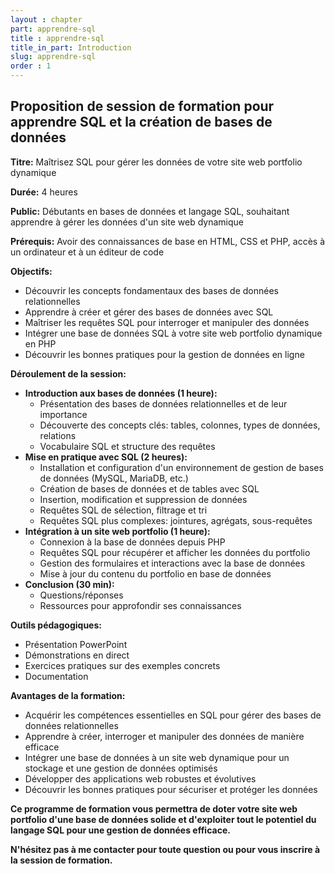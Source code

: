```yaml
---
layout : chapter
part: apprendre-sql
title : apprendre-sql
title_in_part: Introduction
slug: apprendre-sql
order : 1
---
```


## Proposition de session de formation pour apprendre SQL et la création de bases de données

**Titre:** Maîtrisez SQL pour gérer les données de votre site web portfolio dynamique

**Durée:** 4 heures

**Public:** Débutants en bases de données et langage SQL, souhaitant apprendre à gérer les données d'un site web dynamique

**Prérequis:** Avoir des connaissances de base en HTML, CSS et PHP, accès à un ordinateur et à un éditeur de code

**Objectifs:**

* Découvrir les concepts fondamentaux des bases de données relationnelles
* Apprendre à créer et gérer des bases de données avec SQL
* Maîtriser les requêtes SQL pour interroger et manipuler des données
* Intégrer une base de données SQL à votre site web portfolio dynamique en PHP
* Découvrir les bonnes pratiques pour la gestion de données en ligne

**Déroulement de la session:**

* **Introduction aux bases de données (1 heure):**
    * Présentation des bases de données relationnelles et de leur importance
    * Découverte des concepts clés: tables, colonnes, types de données, relations
    * Vocabulaire SQL et structure des requêtes
* **Mise en pratique avec SQL (2 heures):**
    * Installation et configuration d'un environnement de gestion de bases de données (MySQL, MariaDB, etc.)
    * Création de bases de données et de tables avec SQL
    * Insertion, modification et suppression de données
    * Requêtes SQL de sélection, filtrage et tri
    * Requêtes SQL plus complexes: jointures, agrégats, sous-requêtes
* **Intégration à un site web portfolio (1 heure):**
    * Connexion à la base de données depuis PHP
    * Requêtes SQL pour récupérer et afficher les données du portfolio
    * Gestion des formulaires et interactions avec la base de données
    * Mise à jour du contenu du portfolio en base de données
* **Conclusion (30 min):**
    * Questions/réponses
    * Ressources pour approfondir ses connaissances

**Outils pédagogiques:**

* Présentation PowerPoint
* Démonstrations en direct
* Exercices pratiques sur des exemples concrets
* Documentation

**Avantages de la formation:**

* Acquérir les compétences essentielles en SQL pour gérer des bases de données relationnelles
* Apprendre à créer, interroger et manipuler des données de manière efficace
* Intégrer une base de données à un site web dynamique pour un stockage et une gestion de données optimisés
* Développer des applications web robustes et évolutives
* Découvrir les bonnes pratiques pour sécuriser et protéger les données

**Ce programme de formation vous permettra de doter votre site web portfolio d'une base de données solide et d'exploiter tout le potentiel du langage SQL pour une gestion de données efficace.**

**N'hésitez pas à me contacter pour toute question ou pour vous inscrire à la session de formation.**
